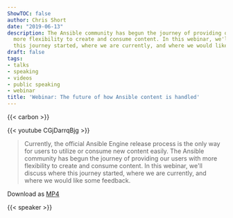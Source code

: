 ```yaml
---
ShowTOC: false
author: Chris Short
date: "2019-06-13"
description: The Ansible community has begun the journey of providing our users with
  more flexibility to create and consume content. In this webinar, we'll discuss where
  this journey started, where we are currently, and where we would like some feedback.
draft: false
tags:
- talks
- speaking
- videos
- public speaking
- webinar
title: 'Webinar: The future of how Ansible content is handled'
---
```


{{< carbon >}}

{{< youtube CGjDarrqBjg >}}

> Currently, the official Ansible Engine release process is the only way for users to utilize or consume new content easily. The Ansible community has begun the journey of providing our users with more flexibility to create and consume content. In this webinar, we'll discuss where this journey started, where we are currently, and where we would like some feedback.

Download as [MP4](https://shortcdn.com/chrisshort/2019-06-13%2010.03-The-future-of-how-Ansible-content-is-handled.mp4)

{{< speaker >}}
